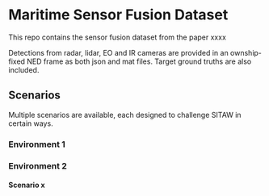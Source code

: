 # Maritime Sensor Fusion Dataset
This repo contains the sensor fusion dataset from the paper xxxx 

Detections from radar, lidar, EO and IR cameras are provided in an ownship-fixed NED frame as both json and mat files. Target ground truths are also included.

## Scenarios
Multiple scenarios are available, each designed to challenge SITAW in certain ways.
### Environment 1
### Environment 2
#### Scenario x
